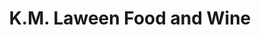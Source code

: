 ---
title: "K.M. Laween Food and Wine"
url: /greenford/k-m-laween-food-and-wine/
shop: convenience
---